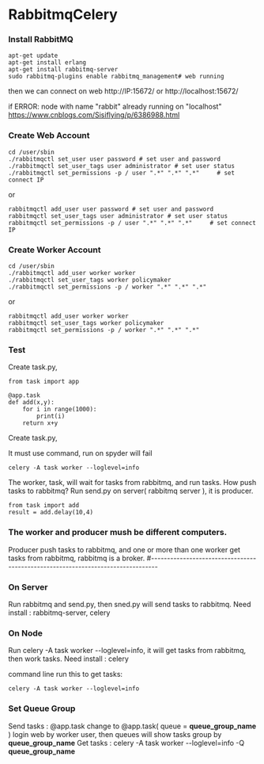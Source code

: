 # RabbitmqCelery

### Install RabbitMQ
    apt-get update 
    apt-get install erlang
    apt-get install rabbitmq-server
    sudo rabbitmq-plugins enable rabbitmq_management# web running
    
then we can connect on web
http://IP:15672/  or http://localhost:15672/  

if ERROR: node with name "rabbit" already running on "localhost"
https://www.cnblogs.com/Sisiflying/p/6386988.html 

### Create Web Account

    cd /user/sbin
    ./rabbitmqctl set_user user password # set user and password
    ./rabbitmqctl set_user_tags user administrator # set user status
    ./rabbitmqctl set_permissions -p / user ".*" ".*" ".*"     # set connect IP
or

    rabbitmqctl add_user user password # set user and password
    rabbitmqctl set_user_tags user administrator # set user status
    rabbitmqctl set_permissions -p / user ".*" ".*" ".*"     # set connect IP

### Create Worker Account

    cd /user/sbin
    ./rabbitmqctl add_user worker worker
    ./rabbitmqctl set_user_tags worker policymaker
    ./rabbitmqctl set_permissions -p / worker ".*" ".*" ".*"   
or

    rabbitmqctl add_user worker worker
    rabbitmqctl set_user_tags worker policymaker
    rabbitmqctl set_permissions -p / worker ".*" ".*" ".*"   

### Test
Create task.py, 

    from task import app

    @app.task
    def add(x,y):
        for i in range(1000):
            print(i)
        return x+y

Create task.py, 


It must use command, run on spyder will fail

    celery -A task worker --loglevel=info
The worker, task, will wait for tasks from rabbitmq, and run tasks.
How push tasks to rabbitmq? 
Run send.py on server( rabbitmq server ), it is producer.

    from task import add
    result = add.delay(10,4)
### The worker and producer mush be different computers. 
Producer push tasks to rabbitmq, and one or more than one worker get tasks from rabbitmq, rabbitmq is a broker.
#--------------------------------------------------------------------------------
### On Server 
Run rabbitmq and send.py, then sned.py will send tasks to rabbitmq.
Need install : rabbitmq-server, celery
<!--crontab : git clone url, python3 job-->

### On Node 
Run celery -A task worker --loglevel=info, it will get tasks from rabbitmq, then work tasks.
Need install : celery
<!--crontab : git clone url
vim /etc/rc.local # it will run on boot-->
command line run this to get tasks: 

    celery -A task worker --loglevel=info 

### Set Queue Group
Send tasks : @app.task change to @app.task( queue = **queue_group_name** )
login web by worker user, then queues will show tasks group by **queue_group_name**
Get tasks : celery -A task worker --loglevel=info -Q **queue_group_name** 



<!--Set Watch
pip install watchdog

watchmedo auto-restart -- celery -A task worker --loglevel=info -Q add,add2,class-->

